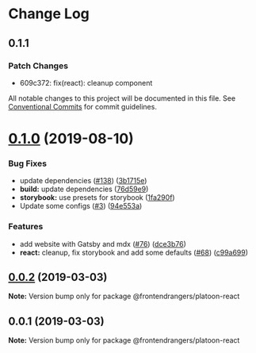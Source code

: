 # Change Log

## 0.1.1

### Patch Changes

-   609c372: fix(react): cleanup component

All notable changes to this project will be documented in this file.
See [Conventional Commits](https://conventionalcommits.org) for commit guidelines.

# [0.1.0](https://github.com/FrontendRangers/platoon/compare/@frontendrangers/platoon-react@0.0.1...@frontendrangers/platoon-react@0.1.0) (2019-08-10)

### Bug Fixes

-   update dependencies ([#138](https://github.com/FrontendRangers/platoon/issues/138)) ([3b1715e](https://github.com/FrontendRangers/platoon/commit/3b1715e))
-   **build:** update dependencies ([76d59e9](https://github.com/FrontendRangers/platoon/commit/76d59e9))
-   **storybook:** use presets for storybook ([1fa290f](https://github.com/FrontendRangers/platoon/commit/1fa290f))
-   Update some configs ([#3](https://github.com/FrontendRangers/platoon/issues/3)) ([94e553a](https://github.com/FrontendRangers/platoon/commit/94e553a))

### Features

-   add website with Gatsby and mdx ([#76](https://github.com/FrontendRangers/platoon/issues/76)) ([dce3b76](https://github.com/FrontendRangers/platoon/commit/dce3b76))
-   **react:** cleanup, fix storybook and add some defaults ([#68](https://github.com/FrontendRangers/platoon/issues/68)) ([c99a699](https://github.com/FrontendRangers/platoon/commit/c99a699))

## [0.0.2](https://github.com/FrontendRangers/platoon/compare/@frontendrangers/platoon-react@0.0.1...@frontendrangers/platoon-react@0.0.2) (2019-03-03)

**Note:** Version bump only for package @frontendrangers/platoon-react

## 0.0.1 (2019-03-03)

**Note:** Version bump only for package @frontendrangers/platoon-react

